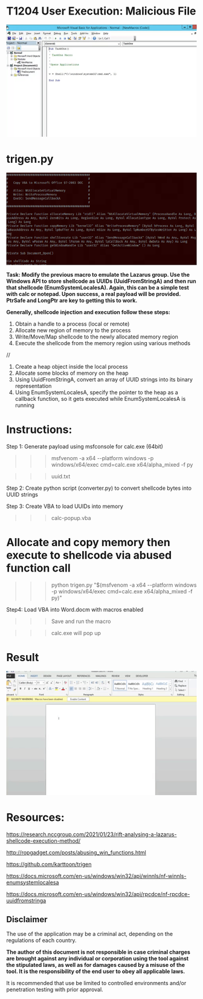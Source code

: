 # T1204 User Execution: Malicious File
<div align="center">
  <img alt="Picture" src="https://github.com/m-aze/rebl-rebel/blob/main/t1204/materials/example.gif" width="700"/>
</div>

# trigen.py
<img alt="Picture" src="https://github.com/m-aze/rebl-rebel/blob/main/t1204/materials/5f6f1f6a05a17e7397c6d7fe2fe44be2.png" width="600"/>

**Task: Modify the previous macro to emulate the Lazarus group. Use the Windows API to store shellcode as UUIDs (UuidFromStringA) and then run that shellcode (EnumSystemLocalesA). Again, this can be a simple test with calc or notepad. Upon success, a real payload will be provided. PtrSafe and LongPtr are key to getting this to work.**


**Generally, shellcode injection and execution follow these steps:**
1. Obtain a handle to a process (local or remote)
2. Allocate new region of memory to the process
3. Write/Move/Map shellcode to the newly allocated memory region
4. Execute the shellcode from the memory region using various methods

//

<ol>
<li> Create a heap object inside the local process </li>
<li> Allocate some blocks of memory on the heap </li>
<li> Using UuidFromStringA, convert an array of UUID strings into its binary representation </li>
<li> Using EnumSystemLocalesA, specify the pointer to the heap as a callback function, so it gets executed while EnumSystemLocalesA is running </li>
</ol>

# Instructions:

Step 1: Generate payload using msfconsole for calc.exe (64bit)

>>> msfvenom -a x64 --platform windows -p windows/x64/exec cmd=calc.exe x64/alpha_mixed -f py

>>> uuid.txt

Step 2: Create python script (converter.py) to convert shellcode bytes into UUID strings

Step 3: Create VBA to load UUIDs into memory

>>> calc-popup.vba

# Allocate and copy memory then execute to shellcode via abused function call

>>> python trigen.py "$(msfvenom -a x64 --platform windows -p windows/x64/exec cmd=calc.exe x64/alpha_mixed -f py)"

Step4: Load VBA into Word.docm with macros enabled

>>> Save and run the macro

>>> calc.exe will pop up

# Result
<div align="center">
<img alt="Picture" src="https://github.com/m-aze/rebl-rebel/blob/main/t1204/materials/example2.gif" width="600"/>
</div>

# Resources:


https://research.nccgroup.com/2021/01/23/rift-analysing-a-lazarus-shellcode-execution-method/

http://ropgadget.com/posts/abusing_win_functions.html

https://github.com/karttoon/trigen

https://docs.microsoft.com/en-us/windows/win32/api/winnls/nf-winnls-enumsystemlocalesa

https://docs.microsoft.com/en-us/windows/win32/api/rpcdce/nf-rpcdce-uuidfromstringa

## Disclaimer

The use of the application may be a criminal act, depending on the regulations of each country.

**The author of this document is not responsible in case criminal charges are brought against any individual or corporation using the tool against the stipulated laws, as well as for damages caused by a misuse of the tool. It is the responsibility of the end user to obey all applicable laws.**

It is recommended that use be limited to controlled environments and/or penetration testing with prior approval.
